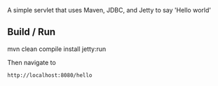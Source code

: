 
A simple servlet that uses Maven, JDBC, and Jetty to say 'Hello world'

Build / Run
-----------

mvn clean compile install jetty:run

Then navigate to 

    http://localhost:8080/hello


